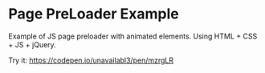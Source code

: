 # Page PreLoader Example
Example of JS page preloader with animated elements.
Using HTML + CSS + JS + jQuery.

Try it: https://codepen.io/unavailabl3/pen/mzrgLR